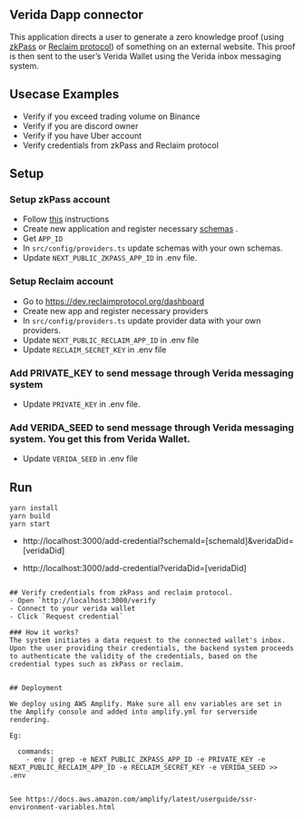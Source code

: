 
## Verida Dapp connector 

This application directs a user to generate a zero knowledge proof (using [zkPass](https://zkpass.org/) or [Reclaim protocol](https://reclaimprotocol.org/)) of something on an external website. This proof is then sent to the user’s Verida Wallet using the Verida inbox messaging system.

## Usecase Examples
- Verify if you exceed trading volume on Binance
- Verify if you are discord owner
- Verify if you have Uber account
- Verify credentials from zkPass and Reclaim protocol

## Setup
### Setup zkPass account
- Follow [this](https://zkpass.gitbook.io/zkpass/developer-guides/quick-start) instructions 
- Create new application and register necessary [schemas](https://zkpass.gitbook.io/zkpass/developer-guides/schema) .
- Get `APP_ID`
- In `src/config/providers.ts` update schemas with your own schemas.
- Update `NEXT_PUBLIC_ZKPASS_APP_ID` in .env file.

### Setup Reclaim account
- Go to https://dev.reclaimprotocol.org/dashboard
- Create new app and register necessary providers
- In `src/config/providers.ts` update provider data with your own providers.
- Update `NEXT_PUBLIC_RECLAIM_APP_ID` in .env file
- Update `RECLAIM_SECRET_KEY` in .env file

### Add PRIVATE_KEY to send message through Verida messaging system
- Update `PRIVATE_KEY` in .env file.

### Add VERIDA_SEED to send message through Verida messaging system. You get this from Verida Wallet.
- Update `VERIDA_SEED` in .env file

## Run
```
yarn install
yarn build
yarn start
```
- http://localhost:3000/add-credential?schemaId=[schemaId]&veridaDid=[veridaDid]

- http://localhost:3000/add-credential?veridaDid=[veridaDid]
```

## Verify credentials from zkPass and reclaim protocol.
- Open `http://localhost:3000/verify
- Connect to your verida wallet
- Click `Request credential`

### How it works?
The system initiates a data request to the connected wallet's inbox. Upon the user providing their credentials, the backend system proceeds to authenticate the validity of the credentials, based on the credential types such as zkPass or reclaim.


## Deployment

We deploy using AWS Amplify. Make sure all env variables are set in the Amplify console and added into amplify.yml for serverside rendering.

Eg:
```
      commands:
        - env | grep -e NEXT_PUBLIC_ZKPASS_APP_ID -e PRIVATE_KEY -e NEXT_PUBLIC_RECLAIM_APP_ID -e RECLAIM_SECRET_KEY -e VERIDA_SEED >> .env

```

See https://docs.aws.amazon.com/amplify/latest/userguide/ssr-environment-variables.html